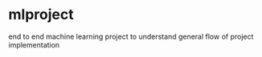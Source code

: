 # mlproject
end to end machine learning project to understand general flow of project implementation
